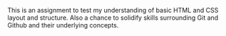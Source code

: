 <p>This is an assignment to test my understanding of basic HTML and CSS layout and structure. Also a chance to solidify skills surrounding Git and Github and their underlying concepts.  </p>